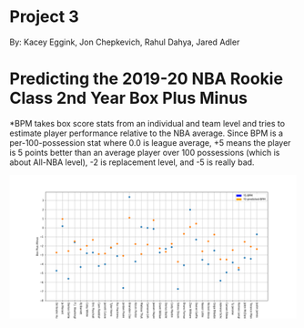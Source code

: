 # Project 3
By: Kacey Eggink, Jon Chepkevich, Rahul Dahya, Jared Adler

# Predicting the 2019-20 NBA Rookie Class 2nd Year Box Plus Minus

*BPM takes box score stats from an individual and team level and tries to estimate player performance relative to the NBA average. Since BPM is a per-100-possession stat where 0.0 is league average, +5 means the player is 5 points better than an average player over 100 possessions (which is about All-NBA level), -2 is replacement level, and -5 is really bad.

![BPM Difference](Predicted_BPM.png)
